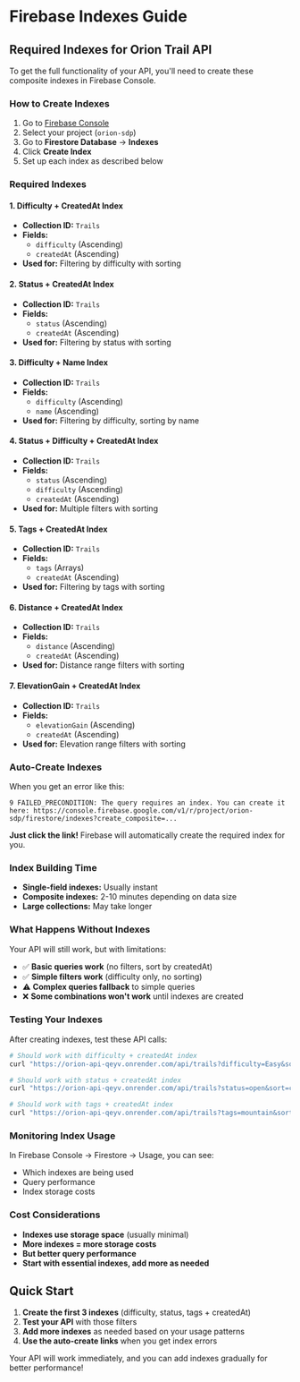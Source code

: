 # Firebase Indexes Guide

## Required Indexes for Orion Trail API

To get the full functionality of your API, you'll need to create these composite indexes in Firebase Console.

### How to Create Indexes

1. Go to [Firebase Console](https://console.firebase.google.com/)
2. Select your project (`orion-sdp`)
3. Go to **Firestore Database** → **Indexes**
4. Click **Create Index**
5. Set up each index as described below

### Required Indexes

#### 1. Difficulty + CreatedAt Index
- **Collection ID:** `Trails`
- **Fields:**
  - `difficulty` (Ascending)
  - `createdAt` (Ascending)
- **Used for:** Filtering by difficulty with sorting

#### 2. Status + CreatedAt Index
- **Collection ID:** `Trails`
- **Fields:**
  - `status` (Ascending)
  - `createdAt` (Ascending)
- **Used for:** Filtering by status with sorting

#### 3. Difficulty + Name Index
- **Collection ID:** `Trails`
- **Fields:**
  - `difficulty` (Ascending)
  - `name` (Ascending)
- **Used for:** Filtering by difficulty, sorting by name

#### 4. Status + Difficulty + CreatedAt Index
- **Collection ID:** `Trails`
- **Fields:**
  - `status` (Ascending)
  - `difficulty` (Ascending)
  - `createdAt` (Ascending)
- **Used for:** Multiple filters with sorting

#### 5. Tags + CreatedAt Index
- **Collection ID:** `Trails`
- **Fields:**
  - `tags` (Arrays)
  - `createdAt` (Ascending)
- **Used for:** Filtering by tags with sorting

#### 6. Distance + CreatedAt Index
- **Collection ID:** `Trails`
- **Fields:**
  - `distance` (Ascending)
  - `createdAt` (Ascending)
- **Used for:** Distance range filters with sorting

#### 7. ElevationGain + CreatedAt Index
- **Collection ID:** `Trails`
- **Fields:**
  - `elevationGain` (Ascending)
  - `createdAt` (Ascending)
- **Used for:** Elevation range filters with sorting

### Auto-Create Indexes

When you get an error like this:
```
9 FAILED_PRECONDITION: The query requires an index. You can create it here: https://console.firebase.google.com/v1/r/project/orion-sdp/firestore/indexes?create_composite=...
```

**Just click the link!** Firebase will automatically create the required index for you.

### Index Building Time

- **Single-field indexes:** Usually instant
- **Composite indexes:** 2-10 minutes depending on data size
- **Large collections:** May take longer

### What Happens Without Indexes

Your API will still work, but with limitations:
- ✅ **Basic queries work** (no filters, sort by createdAt)
- ✅ **Simple filters work** (difficulty only, no sorting)
- ⚠️ **Complex queries fallback** to simple queries
- ❌ **Some combinations won't work** until indexes are created

### Testing Your Indexes

After creating indexes, test these API calls:

```bash
# Should work with difficulty + createdAt index
curl "https://orion-api-qeyv.onrender.com/api/trails?difficulty=Easy&sort=createdAt"

# Should work with status + createdAt index  
curl "https://orion-api-qeyv.onrender.com/api/trails?status=open&sort=createdAt"

# Should work with tags + createdAt index
curl "https://orion-api-qeyv.onrender.com/api/trails?tags=mountain&sort=createdAt"
```

### Monitoring Index Usage

In Firebase Console → Firestore → Usage, you can see:
- Which indexes are being used
- Query performance
- Index storage costs

### Cost Considerations

- **Indexes use storage space** (usually minimal)
- **More indexes = more storage costs**
- **But better query performance**
- **Start with essential indexes, add more as needed**

## Quick Start

1. **Create the first 3 indexes** (difficulty, status, tags + createdAt)
2. **Test your API** with those filters
3. **Add more indexes** as needed based on your usage patterns
4. **Use the auto-create links** when you get index errors

Your API will work immediately, and you can add indexes gradually for better performance!
